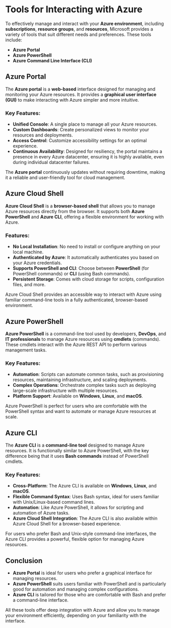 # Tools for Interacting with Azure

To effectively manage and interact with your **Azure environment**, including **subscriptions**, **resource groups**, and **resources**, Microsoft provides a variety of tools that suit different needs and preferences. These tools include:

- **Azure Portal**
- **Azure PowerShell**
- **Azure Command Line Interface (CLI)**

## Azure Portal

The **Azure portal** is a **web-based** interface designed for managing and monitoring your Azure resources. It provides a **graphical user interface (GUI)** to make interacting with Azure simpler and more intuitive.

### Key Features:
- **Unified Console**: A single place to manage all your Azure resources.
- **Custom Dashboards**: Create personalized views to monitor your resources and deployments.
- **Access Control**: Customize accessibility settings for an optimal experience.
- **Continuous Availability**: Designed for resiliency, the portal maintains a presence in every Azure datacenter, ensuring it is highly available, even during individual datacenter failures.

The **Azure portal** continuously updates without requiring downtime, making it a reliable and user-friendly tool for cloud management.

## Azure Cloud Shell

**Azure Cloud Shell** is a **browser-based shell** that allows you to manage Azure resources directly from the browser. It supports both **Azure PowerShell** and **Azure CLI**, offering a flexible environment for working with Azure.

### Features:
- **No Local Installation**: No need to install or configure anything on your local machine.
- **Authenticated by Azure**: It automatically authenticates you based on your Azure credentials.
- **Supports PowerShell and CLI**: Choose between **PowerShell** (for PowerShell commands) or **CLI** (using Bash commands).
- **Persistent Storage**: Comes with cloud storage for scripts, configuration files, and more.

Azure Cloud Shell provides an accessible way to interact with Azure using familiar command-line tools in a fully authenticated, browser-based environment.

## Azure PowerShell

**Azure PowerShell** is a command-line tool used by developers, **DevOps**, and **IT professionals** to manage Azure resources using **cmdlets** (commands). These cmdlets interact with the Azure REST API to perform various management tasks.

### Key Features:
- **Automation**: Scripts can automate common tasks, such as provisioning resources, maintaining infrastructure, and scaling deployments.
- **Complex Operations**: Orchestrate complex tasks such as deploying large-scale infrastructure with multiple resources.
- **Platform Support**: Available on **Windows**, **Linux**, and **macOS**.

Azure PowerShell is perfect for users who are comfortable with the PowerShell syntax and want to automate or manage Azure resources at scale.

## Azure CLI

The **Azure CLI** is a **command-line tool** designed to manage Azure resources. It is functionally similar to Azure PowerShell, with the key difference being that it uses **Bash commands** instead of PowerShell cmdlets.

### Key Features:
- **Cross-Platform**: The Azure CLI is available on **Windows**, **Linux**, and **macOS**.
- **Flexible Command Syntax**: Uses Bash syntax, ideal for users familiar with Unix/Linux-based command lines.
- **Automation**: Like Azure PowerShell, it allows for scripting and automation of Azure tasks.
- **Azure Cloud Shell Integration**: The Azure CLI is also available within Azure Cloud Shell for a browser-based experience.

For users who prefer Bash and Unix-style command-line interfaces, the Azure CLI provides a powerful, flexible option for managing Azure resources.

## Conclusion

- **Azure Portal** is ideal for users who prefer a graphical interface for managing resources.
- **Azure PowerShell** suits users familiar with PowerShell and is particularly good for automation and managing complex configurations.
- **Azure CLI** is tailored for those who are comfortable with Bash and prefer a command-line interface.

All these tools offer deep integration with Azure and allow you to manage your environment efficiently, depending on your familiarity with the interface.
